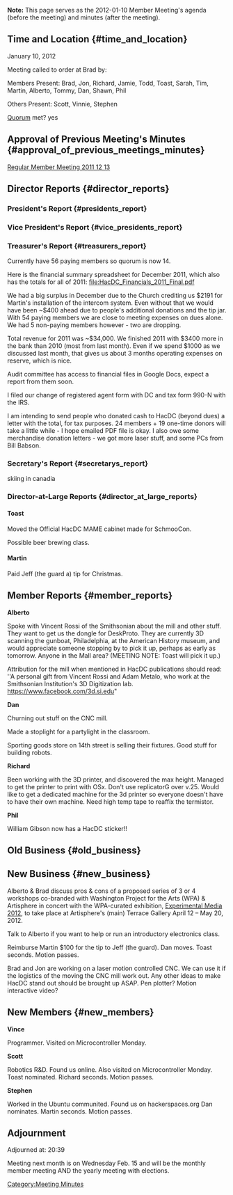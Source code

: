 **Note:** This page serves as the 2012-01-10 Member Meeting's agenda
(before the meeting) and minutes (after the meeting).

## Time and Location {#time_and_location}

January 10, 2012

Meeting called to order at Brad by:

Members Present: Brad, Jon, Richard, Jamie, Todd, Toast, Sarah, Tim,
Martin, Alberto, Tommy, Dan, Shawn, Phil

Others Present: Scott, Vinnie, Stephen

[Quorum](Quorum) met? yes

## Approval of Previous Meeting's Minutes {#approval_of_previous_meetings_minutes}

[Regular Member Meeting 2011 12
13](Regular_Member_Meeting_2011_12_13)

## Director Reports {#director_reports}

### President's Report {#presidents_report}

### Vice President's Report {#vice_presidents_report}

### Treasurer's Report {#treasurers_report}

Currently have 56 paying members so quorum is now 14.

Here is the financial summary spreadsheet for December 2011, which also
has the totals for all of 2011: <file:HacDC_Financials_2011_Final.pdf>

We had a big surplus in December due to the Church crediting us \$2191
for Martin's installation of the intercom system. Even without that we
would have been \~\$400 ahead due to people's additional donations and
the tip jar. With 54 paying members we are close to meeting expenses on
dues alone. We had 5 non-paying members however - two are dropping.

Total revenue for 2011 was \~\$34,000. We finished 2011 with \$3400 more
in the bank than 2010 (most from last month). Even if we spend \$1000 as
we discussed last month, that gives us about 3 months operating expenses
on reserve, which is nice.

Audit committee has access to financial files in Google Docs, expect a
report from them soon.

I filed our change of registered agent form with DC and tax form 990-N
with the IRS.

I am intending to send people who donated cash to HacDC (beyond dues) a
letter with the total, for tax purposes. 24 members + 19 one-time donors
will take a little while - I hope emailed PDF file is okay. I also owe
some merchandise donation letters - we got more laser stuff, and some
PCs from Bill Babson.

### Secretary's Report {#secretarys_report}

skiing in canadia

### Director-at-Large Reports {#director_at_large_reports}

#### Toast

Moved the Official HacDC MAME cabinet made for SchmooCon.

Possible beer brewing class.

#### Martin

Paid Jeff (the guard a) tip for Christmas.

## Member Reports {#member_reports}

**Alberto**

Spoke with Vincent Rossi of the Smithsonian about the mill and other
stuff. They want to get us the dongle for DeskProto. They are currently
3D scanning the gunboat, Philadelphia, at the American History museum,
and would appreciate someone stopping by to pick it up, perhaps as early
as tomorrow. Anyone in the Mall area? (MEETING NOTE: Toast will pick it
up.)

Attribution for the mill when mentioned in HacDC publications should
read: ''A personal gift from Vincent Rossi and Adam Metalo, who work at
the Smithsonian Institution's 3D Digitization lab.
<https://www.facebook.com/3d.si.edu>"

**Dan**

Churning out stuff on the CNC mill.

Made a stoplight for a partylight in the classroom.

Sporting goods store on 14th street is selling their fixtures. Good
stuff for building robots.

**Richard**

Been working with the 3D printer, and discovered the max height. Managed
to get the printer to print with OSx. Don't use replicatorG over v.25.
Would like to get a dedicated machine for the 3d printer so everyone
doesn't have to have their own machine. Need high temp tape to reaffix
the termistor.

**Phil**

William Gibson now has a HacDC sticker!!

## Old Business {#old_business}

## New Business {#new_business}

Alberto & Brad discuss pros & cons of a proposed series of 3 or 4
workshops co-branded with Washington Project for the Arts (WPA) &
Artisphere in concert with the WPA-curated exhibition, [Experimental
Media 2012](http://wpadc.org/events/calls.html#EMExhibition), to take
place at Artisphere's (main) Terrace Gallery April 12 – May 20, 2012.

Talk to Alberto if you want to help or run an introductory electronics
class.

Reimburse Martin \$100 for the tip to Jeff (the guard). Dan moves. Toast
seconds. Motion passes.

Brad and Jon are working on a laser motion controlled CNC. We can use it
if the logistics of the moving the CNC mill work out. Any other ideas to
make HacDC stand out should be brought up ASAP. Pen plotter? Motion
interactive video?

## New Members {#new_members}

**Vince**

Programmer. Visited on Microcontroller Monday.

**Scott**

Robotics R&D. Found us online. Also visited on Microcontroller Monday.
Toast nominated. Richard seconds. Motion passes.

**Stephen**

Worked in the Ubuntu communited. Found us on hackerspaces.org Dan
nominates. Martin seconds. Motion passes.

## Adjournment

Adjourned at: 20:39

Meeting next month is on Wednesday Feb. 15 and will be the monthly
member meeting AND the yearly meeting with elections.

[Category:Meeting Minutes](Category:Meeting_Minutes)
